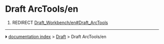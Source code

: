 # Draft ArcTools/en
1.  REDIRECT [Draft_Workbench/en#Draft_ArcTools](Draft_Workbench/en#Draft_ArcTools.md)



---
⏵ [documentation index](../README.md) > [Draft](Draft_Workbench.md) > Draft ArcTools/en
